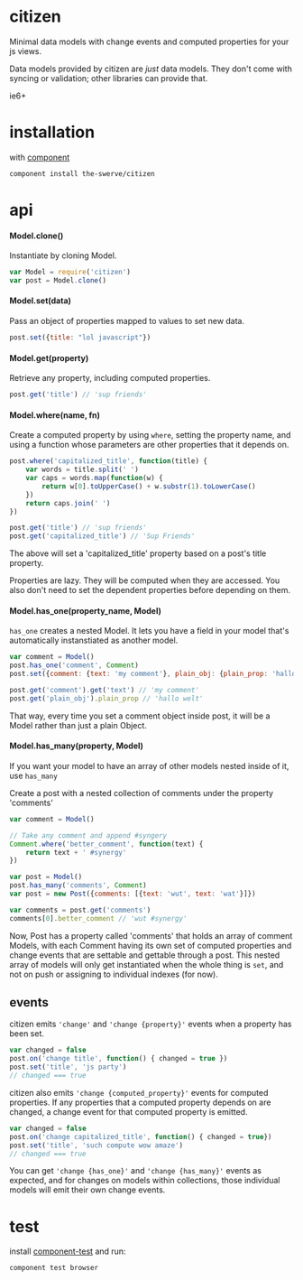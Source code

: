 # citizen

Minimal data models with change events and computed properties for your js views.

Data models provided by citizen are _just_ data models. They don't come with
syncing or validation; other libraries can provide that.

ie6+

# installation

with [component](https://github.com/component/component)

```sh
component install the-swerve/citizen
```

# api

#### Model.clone()

Instantiate by cloning Model.

```js
var Model = require('citizen')
var post = Model.clone()
```

#### Model.set(data)

Pass an object of properties mapped to values to set new data.

```js
post.set({title: "lol javascript"})
```

#### Model.get(property)

Retrieve any property, including computed properties.

```js
post.get('title') // 'sup friends'
```

#### Model.where(name, fn)

Create a computed property by using `where`, setting the property name, and
using a function whose parameters are other properties that it depends on.

```js
post.where('capitalized_title', function(title) {
	var words = title.split(' ')
	var caps = words.map(function(w) {
		return w[0].toUpperCase() + w.substr(1).toLowerCase()
	})
	return caps.join(' ')
})

post.get('title') // 'sup friends'
post.get('capitalized_title') // 'Sup Friends'
```

The above will set a 'capitalized_title' property based on a post's title property.

Properties are lazy. They will be computed when they are accessed. You also don't need to set the dependent properties before depending on them.

#### Model.has_one(property_name, Model)

`has_one` creates a nested Model. It lets you have a field in your model that's automatically instanstiated as another model.

```js
var comment = Model()
post.has_one('comment', Comment)
post.set({comment: {text: 'my comment'}, plain_obj: {plain_prop: 'hallo welt'}})

post.get('comment').get('text') // 'my comment'
post.get('plain_obj').plain_prop // 'hallo welt'
```

That way, every time you set a comment object inside post, it will be a Model rather than just a plain Object.

#### Model.has_many(property, Model)

If you want your model to have an array of other models nested inside of it, use `has_many`

Create a post with a nested collection of comments under the property 'comments'

```js
var comment = Model()

// Take any comment and append #syngery
Comment.where('better_comment', function(text) {
	return text + ' #synergy'
})

var post = Model()
post.has_many('comments', Comment)
var post = new Post({comments: [{text: 'wut', text: 'wat'}]})

var comments = post.get('comments')
comments[0].better_comment // 'wut #synergy'
```

Now, Post has a property called 'comments' that holds an array of comment Models, with each Comment having its own set of computed properties and change events that are settable and gettable through a post. This nested array of models will only get instantiated when the whole thing is `set`, and not on push or assigning to individual indexes (for now).

## events

citizen emits `'change'` and `'change {property}'` events when a property has been set.

```js
var changed = false
post.on('change title', function() { changed = true })
post.set('title', 'js party')
// changed === true
```

citizen also emits `'change {computed_property}'` events for computed properties. If any properties that a computed property depends on are changed, a change event for that computed property is emitted.

```js
var changed = false
post.on('change capitalized_title', function() { changed = true})
post.set('title', 'such compute wow amaze')
// changed === true
```

You can get `'change {has_one}'` and `'change {has_many}'` events as expected, and for changes on models within collections, those individual models will emit their own change events.

# test

install [component-test](https://github.com/MatthewMueller/component-test) and run:

```js
component test browser
```

